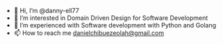- 👋 Hi, I’m @danny-ell77
- 👀 I’m interested in Domain Driven Design for Software Development
- 🌱 I’m experienced with Software development with Python and Golang
- 📫 How to reach me danielchibuezeolah@gmail.com

<!---
danny-ell77/danny-ell77 is a ✨ special ✨ repository because its `README.md` (this file) appears on your GitHub profile.
You can click the Preview link to take a look at your changes.
--->

